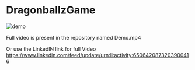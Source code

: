 # DragonballzGame

![demo](https://user-images.githubusercontent.com/6688096/53468002-6ccc3000-3a26-11e9-8a4c-155f9bef592f.gif)

Full video is present in the repository named Demo.mp4

Or use the LinkedIN link for full Video
https://www.linkedin.com/feed/update/urn:li:activity:6506420873203900416
